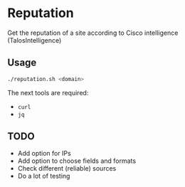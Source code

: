 # Reputation

Get the reputation of a site according to Cisco intelligence (TalosIntelligence)

## Usage

```bash
./reputation.sh <domain>
```

The next tools are required:
- `curl`
- `jq`

## TODO

- Add option for IPs
- Add option to choose fields and formats
- Check different (reliable) sources
- Do a lot of testing
